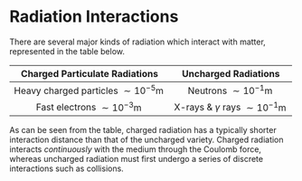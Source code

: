 # Radiation Interactions

There are several major kinds of radiation which interact with matter, represented in the table below.

|            Charged Particulate Radiations             |                 Uncharged Radiations                  |
| :---------------------------------------------------: | :---------------------------------------------------: |
| Heavy charged particles $\sim10^{-5}\operatorname{m}$ |        Neutrons $\sim10^{-1}\operatorname{m}$         |
|     Fast electrons $\sim10^{-3}\operatorname{m}$      | X-rays \& $\gamma$ rays $\sim10^{-1}\operatorname{m}$ |

As can be seen from the table, charged radiation has a typically shorter interaction distance than that of the uncharged variety. Charged radiation interacts _continuously_ with the medium through the Coulomb force, whereas uncharged radiation must first undergo a series of discrete interactions such as collisions.
